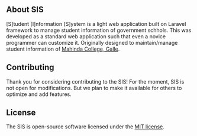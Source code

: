 <!-- <p align="center"><img src="https://laravel.com/assets/img/components/logo-laravel.svg"></p> -->

<!-- <p align="center">
<a href="https://travis-ci.org/laravel/framework"><img src="https://travis-ci.org/laravel/framework.svg" alt="Build Status"></a>
<a href="https://packagist.org/packages/laravel/framework"><img src="https://poser.pugx.org/laravel/framework/d/total.svg" alt="Total Downloads"></a>
<a href="https://packagist.org/packages/laravel/framework"><img src="https://poser.pugx.org/laravel/framework/v/stable.svg" alt="Latest Stable Version"></a>
<a href="https://packagist.org/packages/laravel/framework"><img src="https://poser.pugx.org/laravel/framework/license.svg" alt="License"></a>
</p> -->

## About SIS

[S]tudent [I]nformation [S]ystem is a light web application built on Laravel framework to manage student information of government schhols. This was developed as a standard web application such that even a novice programmer can customize it. Originally designed to maintain/manage student information of [Mahinda College, Galle](http://www.mahindacollege.lk).

## Contributing

Thank you for considering contributing to the SIS! For the moment, SIS is not open for modifications. But we plan to make it available for others to optimize and add features.

## License

The SIS is open-source software licensed under the [MIT license](https://opensource.org/licenses/MIT).
